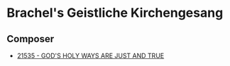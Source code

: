 # Brachel's Geistliche Kirchengesang

## Composer

- [21535 - GOD'S HOLY WAYS ARE JUST AND TRUE](/hymns/21535.md)

